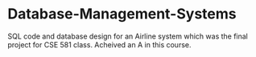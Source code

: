 # Database-Management-Systems
SQL code and database design for an Airline system which was the final project for CSE 581 class. 
Acheived an A in this course.
